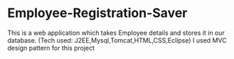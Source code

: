 # Employee-Registration-Saver
This is a web application which takes Employee details and stores it in our database. 
(Tech used: J2EE,Mysql,Tomcat,HTML,CSS,Eclipse)
I used MVC design pattern for this project
